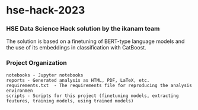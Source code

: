 # hse-hack-2023

### HSE Data Science Hack solution by the ikanam team

The solution is based on a finetuning of BERT-type language models and the use of its embeddings in classification with CatBoost. 

### Project Organization
```
notebooks - Jupyter notebooks
reports - Generated analysis as HTML, PDF, LaTeX, etc.
requirements.txt  - The requirements file for reproducing the analysis environmen
scripts - Scripts for this project (finetuning models, extracting feutures, training models, using trained models)
```

